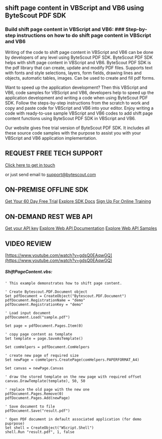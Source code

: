 ## shift page content in VBScript and VB6 using ByteScout PDF SDK

### Build shift page content in VBScript and VB6: ### Step-by-step instructions on how to do shift page content in VBScript and VB6

Writing of the code to shift page content in VBScript and VB6 can be done by developers of any level using ByteScout PDF SDK. ByteScout PDF SDK helps with shift page content in VBScript and VB6. ByteScout PDF SDK is the pdf library that can create, update and modify PDF files. Supports text with fonts and style selections, layers, form fields, drawing lines and objects, automatic tables, images. Can be used to create and fill pdf forms.

 Want to speed up the application development? Then this VBScript and VB6, code samples for VBScript and VB6, developers help to speed up the application development and writing a code when using ByteScout PDF SDK. Follow the steps-by-step instructions from the scratch to work and copy and paste code for VBScript and VB6 into your editor. Enjoy writing a code with ready-to-use sample VBScript and VB6 codes to add shift page content functions using ByteScout PDF SDK in VBScript and VB6.

Our website gives free trial version of ByteScout PDF SDK. It includes all these source code samples with the purpose to assist you with your VBScript and VB6 application implementation.

## REQUEST FREE TECH SUPPORT

[Click here to get in touch](https://bytescout.zendesk.com/hc/en-us/requests/new?subject=ByteScout%20PDF%20SDK%20Question)

or just send email to [support@bytescout.com](mailto:support@bytescout.com?subject=ByteScout%20PDF%20SDK%20Question) 

## ON-PREMISE OFFLINE SDK 

[Get Your 60 Day Free Trial](https://bytescout.com/download/web-installer?utm_source=github-readme)
[Explore SDK Docs](https://bytescout.com/documentation/index.html?utm_source=github-readme)
[Sign Up For Online Training](https://academy.bytescout.com/)


## ON-DEMAND REST WEB API

[Get your API key](https://pdf.co/documentation/api?utm_source=github-readme)
[Explore Web API Documentation](https://pdf.co/documentation/api?utm_source=github-readme)
[Explore Web API Samples](https://github.com/bytescout/ByteScout-SDK-SourceCode/tree/master/PDF.co%20Web%20API)

## VIDEO REVIEW

[https://www.youtube.com/watch?v=gdsQ0EAqwGQ](https://www.youtube.com/watch?v=gdsQ0EAqwGQ)




<!-- code block begin -->

##### **ShiftPageContent.vbs:**
    
```
' This example demonstrates how to shift page content.

' Create Bytescout.PDF.Document object
Set pdfDocument = CreateObject("Bytescout.PDF.Document")
pdfDocument.RegistrationName = "demo"
pdfDocument.RegistrationKey = "demo"

' Load input document
pdfDocument.Load("sample.pdf")

Set page = pdfDocument.Pages.Item(0)

' copy page content as template
Set template = page.SaveAsTemplate()

Set comHelpers = pdfDocument.ComHelpers

' create new page of required size
Set newPage = comHelpers.CreatePage(comHelpers.PAPERFORMAT_A4)

Set canvas = newPage.Canvas

' draw the stored template on the new page with required offset
canvas.DrawTemplate(template), 50, 50

' replace the old page with the new one
pdfDocument.Pages.Remove(0)
pdfDocument.Pages.Add(newPage)

' Save document to file
pdfDocument.Save("result.pdf")

' Open PDF document in default associated application (for demo puprpose)
Set shell = CreateObject("WScript.Shell")
shell.Run "result.pdf", 1, false

```

<!-- code block end -->